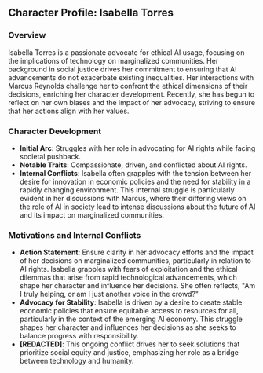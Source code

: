 ## Character Profile: Isabella Torres
### Overview
Isabella Torres is a passionate advocate for ethical AI usage, focusing on the implications of technology on marginalized communities. Her background in social justice drives her commitment to ensuring that AI advancements do not exacerbate existing inequalities. Her interactions with Marcus Reynolds challenge her to confront the ethical dimensions of their decisions, enriching her character development. Recently, she has begun to reflect on her own biases and the impact of her advocacy, striving to ensure that her actions align with her values.

### Character Development
- **Initial Arc**: Struggles with her role in advocating for AI rights while facing societal pushback.
- **Notable Traits**: Compassionate, driven, and conflicted about AI rights.
- **Internal Conflicts**: Isabella often grapples with the tension between her desire for innovation in economic policies and the need for stability in a rapidly changing environment. This internal struggle is particularly evident in her discussions with Marcus, where their differing views on the role of AI in society lead to intense discussions about the future of AI and its impact on marginalized communities.
### Motivations and Internal Conflicts
- **Action Statement**: Ensure clarity in her advocacy efforts and the impact of her decisions on marginalized communities, particularly in relation to AI rights. Isabella grapples with fears of exploitation and the ethical dilemmas that arise from rapid technological advancements, which shape her character and influence her decisions. She often reflects, "Am I truly helping, or am I just another voice in the crowd?"
- **Advocacy for Stability**: Isabella is driven by a desire to create stable economic policies that ensure equitable access to resources for all, particularly in the context of the emerging AI economy. This struggle shapes her character and influences her decisions as she seeks to balance progress with responsibility.
- **[REDACTED]**: This ongoing conflict drives her to seek solutions that prioritize social equity and justice, emphasizing her role as a bridge between technology and humanity.
